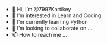 - 👋 Hi, I’m @7997Kartikey
- 👀 I’m interested in Learn and Coding
- 🌱 I’m currently learning Python
- 💞️ I’m looking to collaborate on ...
- 📫 How to reach me ...

<!---
7997Kartikey/7997Kartikey is a ✨ special ✨ repository because its `README.md` (this file) appears on your GitHub profile.
You can click the Preview link to take a look at your changes.
--->
